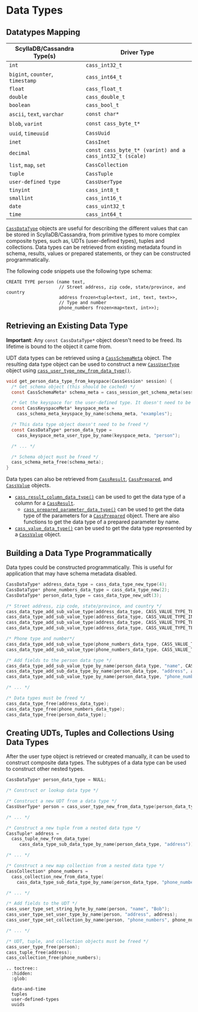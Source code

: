# Data Types

## Datatypes Mapping

<table class="table table-striped table-hover table-condensed">
  <thead>
  <tr>
   <th>ScyllaDB/Cassandra Type(s)</th>
   <th>Driver Type</th>
  </tr>
  </thead>

  <tbody>
  <tr>
   <td><code>int</code></td>
   <td><code>cass_int32_t</code></td>
  </tr>
  <tr>
   <td><code>bigint</code>, <code>counter</code>, <code>timestamp</code></td>
   <td><code>cass_int64_t</code></td>
  </tr>
  <tr>
   <td><code>float</code></td>
   <td><code>cass_float_t</code></td>
  </tr>
  <tr>
   <td><code>double</code></td>
   <td><code>cass_double_t</code></td>
  </tr>
  <tr>
   <td><code>boolean</code></td>
   <td><code>cass_bool_t</code></td>
  </tr>
  <tr>
   <td><code>ascii</code>, <code>text</code>, <code>varchar</code></td>
   <td><code>const char&#42;</code></td>
  </tr>
  <tr>
   <td><code>blob</code>, <code>varint</code></td>
   <td><code>const cass_byte_t&#42;</code></td>
  </tr>
  <tr>
   <td><code>uuid</code>, <code>timeuuid</code></td>
   <td><code>CassUuid</code></td>
  </tr>
  <tr>
   <td><code>inet</code></td>
   <td><code>CassInet</code></td>
  </tr>
  <tr>
   <td><code>decimal</code></td>
   <td><code>const cass_byte_t&#42; (varint) and a cass_int32_t (scale)</code></td>
  </tr>
  <tr>
   <td><code>list</code>, <code>map</code>, <code>set</code></td>
   <td><code>CassCollection</code></td>
  </tr>
  <tr>
   <td><code>tuple</code></td>
   <td><code>CassTuple</code></td>
  </tr>
  <tr>
   <td><code>user-defined type</code></td>
   <td><code>CassUserType</code></td>
  </tr>
  <tr>
   <td><code>tinyint</code></td>
   <td><code>cass_int8_t</code></td>
  </tr>
  <tr>
   <td><code>smallint</code></td>
   <td><code>cass_int16_t</code></td>
  </tr>
  <tr>
   <td><code>date</code></td>
   <td><code>cass_uint32_t</code></td>
  </tr>
  <tr>
   <td><code>time</code></td>
   <td><code>cass_int64_t</code></td>
  </tr>
  </tbody>
</table>

[`CassDataType`] objects are useful for describing the different values that can
be stored in ScyllaDB/Cassandra, from primitive types to more complex composite types,
such as, UDTs (user-defined types), tuples and collections. Data types can be retrieved from existing
metadata found in schema, results, values or prepared statements, or they can be
constructed programmatically.

The following code snippets use the following type schema:

```cql
CREATE TYPE person (name text,
                    // Street address, zip code, state/province, and country
                    address frozen<tuple<text, int, text, text>>,
                    // Type and number
                    phone_numbers frozen<map<text, int>>);
```

## Retrieving an Existing Data Type

**Important**: Any `const CassDataType*` object doesn't need to be freed. Its
lifetime is bound to the object it came from.

UDT data types can be retrieved using a [`CassSchemaMeta`] object. The resulting
data type object can be used to construct a new [`CassUserType`] object using
[`cass_user_type_new_from_data_type()`].

```c
void get_person_data_type_from_keyspace(CassSession* session) {
  /* Get schema object (this should be cached) */
  const CassSchemaMeta* schema_meta = cass_session_get_schema_meta(session);

  /* Get the keyspace for the user-defined type. It doesn't need to be freed */
  const CassKeyspaceMeta* keyspace_meta =
    cass_schema_meta_keyspace_by_name(schema_meta, "examples");

  /* This data type object doesn't need to be freed */
  const CassDataType* person_data_type =
    cass_keyspace_meta_user_type_by_name(keyspace_meta, "person");

  /* ... */

  /* Schema object must be freed */
  cass_schema_meta_free(schema_meta);
}
```

Data types can also be retrieved from [`CassResult`], [`CassPrepared`], and
[`CassValue`] objects.

* [`cass_result_column_data_type()`] can be used to get the
  data type of a column for a [`CassResult`].
  * [`cass_prepared_parameter_data_type()`] can be used to get the data type of
  the parameters for a [`CassPrepared`] object. There are also functions to get
  the data type of a prepared parameter by name.
* [`cass_value_data_type()`] can be used to get the data type represented by a
  [`CassValue`] object.

## Building a Data Type Programmatically

Data types could be constructed programmatically. This is useful for application that may
have schema metadata disabled.

```c
CassDataType* address_data_type = cass_data_type_new_type(4);
CassDataType* phone_numbers_data_type = cass_data_type_new(2);
CassDataType* person_data_type = cass_data_type_new_udt(3);

/* Street address, zip code, state/province, and country */
cass_data_type_add_sub_value_type(address_data_type, CASS_VALUE_TYPE_TEXT);
cass_data_type_add_sub_value_type(address_data_type, CASS_VALUE_TYPE_INT);
cass_data_type_add_sub_value_type(address_data_type, CASS_VALUE_TYPE_TEXT);
cass_data_type_add_sub_value_type(address_data_type, CASS_VALUE_TYPE_TEXT);

/* Phone type and number*/
cass_data_type_add_sub_value_type(phone_numbers_data_type, CASS_VALUE_TYPE_TEXT);
cass_data_type_add_sub_value_type(phone_numbers_data_type, CASS_VALUE_TYPE_INT);

/* Add fields to the person data type */
cass_data_type_add_sub_value_type_by_name(person_data_type, "name", CASS_VALUE_TYPE_TEXT);
cass_data_type_add_sub_data_type_by_name(person_data_type, "address", address_data_type);
cass_data_type_add_sub_value_type_by_name(person_data_type, "phone_numbers", phone_numbers_data_type);

/* ... */

/* Data types must be freed */
cass_data_type_free(address_data_type);
cass_data_type_free(phone_numbers_data_type);
cass_data_type_free(person_data_type);
```

## Creating UDTs, Tuples and Collections Using Data Types

After the user type object is retrieved or created manually, it can be used to
construct composite data types. The subtypes of a data type can be used to
construct other nested types.

```c
CassDataType* person_data_type = NULL;

/* Construct or lookup data type */

/* Construct a new UDT from a data type */
CassUserType* person = cass_user_type_new_from_data_type(person_data_type);

/* ... */

/* Construct a new tuple from a nested data type */
CassTuple* address =
  cass_tuple_new_from_data_type(
     cass_data_type_sub_data_type_by_name(person_data_type, "address"));

/* ... */

/* Construct a new map collection from a nested data type */
CassCollection* phone_numbers =
  cass_collection_new_from_data_type(
    cass_data_type_sub_data_type_by_name(person_data_type, "phone_numbers"), 2);

/* ... */

/* Add fields to the UDT */
cass_user_type_set_string_byte_by_name(person, "name", "Bob");
cass_user_type_set_user_type_by_name(person, "address", address);
cass_user_type_set_collection_by_name(person, "phone_numbers", phone_numbers);

/* ... */

/* UDT, tuple, and collection objects must be freed */
cass_user_type_free(person);
cass_tuple_free(address);
cass_collection_free(phone_numbers);
```

[`CassDataType`]: http://datastax.github.io/cpp-driver/api/struct.CassDataType
[`CassUserType`]: http://datastax.github.io/cpp-driver/api/struct.CassUserType
[`CassPrepared`]: http://datastax.github.io/cpp-driver/api/struct.CassPrepared
[`CassResult`]: http://datastax.github.io/cpp-driver/api/struct.CassResult
[`CassValue`]: http://datastax.github.io/cpp-driver/api/struct.CassValue
[`CassSchemaMeta`]: http://datastax.github.io/cpp-driver/api/struct.CassSchemaMeta
[`cass_user_type_new_from_data_type()`]: http://datastax.github.io/cpp-driver/api/struct.CassUserType#cass-user-type-new-from-data-type
[`cass_result_column_data_type()`]: http://datastax.github.io/cpp-driver/api/struct.CassResult#cass-result-column-data-type
[`cass_prepared_parameter_data_type()`]: http://datastax.github.io/cpp-driver/api/struct.CassPrepared#cass-prepared-parameter-data-type
[`cass_value_data_type()`]: http://datastax.github.io/cpp-driver/api/struct.CassValue#cass-value-data-type

```{eval-rst}
.. toctree::
  :hidden:
  :glob:

  date-and-time
  tuples
  user-defined-types
  uuids
```
